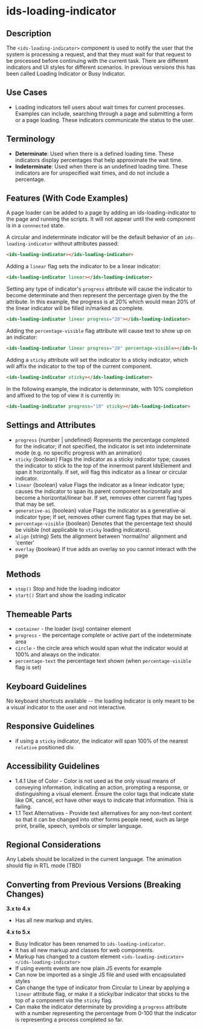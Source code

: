 # ids-loading-indicator

## Description

The `<ids-loading-indicator>` component is used to notify the user that the system is processing a request, and that they must wait for that request to be processed before continuing with the current task. There are different indicators and UI styles for different scenarios. In previous versions this has been called Loading Indicator or Busy Indicator.

## Use Cases

- Loading indicators tell users about wait times for current processes. Examples can include, searching through a page and submitting a form or a page loading. These indicators communicate the status to the user.

## Terminology

- **Determinate**: Used when there is a defined loading time. These indicators display percentages that help approximate the wait time.
- **Indeterminate**: Used when there is an undefined loading time. These indicators are for unspecified wait times, and do not include a percentage.

## Features (With Code Examples)

A page loader can be added to a page by adding an ids-loading-indicator to the page and running the scripts. It will not appear until the web component is in a `connnected` state.

A circular and indeterminate indicator will be the default behavior of an `ids-loading-indicator` without attributes passed:
```html
<ids-loading-indicator></ids-loading-indicator>
```
Adding a `linear` flag sets the indicator to be a linear indicator:
```html
<ids-loading-indicator linear></ids-loading-indicator>
```

Setting any type of indicator's `progress` attribute will cause the indicator to become
determinate and then represent the percentage given by the the attribute. In this example,
the progress is at 20% which would mean 20% of the linear indicator will be filled in/marked as
complete.

```html
<ids-loading-indicator linear progress="20"></ids-loading-indicator>
```

Adding the `percentage-visible` flag attribute will cause text to show up on an indicator:

```html
<ids-loading-indicator linear progress="20" percentage-visible></ids-loading-indicator>
```

Adding a `sticky` attribute will set the indicator to a sticky indicator, which will affix
the indicator to the top of the current component.

```html
<ids-loading-indicator sticky></ids-loading-indicator>
```

In the following example, the indicator is determinate, with 10% completion and
affixed to the top of view it is currently in:
```html
<ids-loading-indicator progress="10" sticky></ids-loading-indicator>
```

## Settings and Attributes

- `progress` {number | undefined} Represents the percentage completed for the indicator; if not specified, the indicator is set into indeterminate mode (e.g. no specific progress with an animation)
- `sticky` {boolean} Flags the indicator as a sticky indicator type; causes the indicator to stick to the top of the innermost parent IdsElement and span it horizontally. If set, will flag this indicator as a linear or circular indicator.
- `linear` {boolean} value Flags the indicator as a linear indicator type; causes the indicator to span its parent component horizontally and become a horizontal/linear bar. If set, removes other current flag types that may be set.
- `generative-ai` {boolean} value Flags the indicator as a generative-ai indicator type; If set, removes other current flag types that may be set.
- `percentage-visible` {boolean} Denotes that the percentage text should be visible (not applicable to `sticky` loading indicators).
- `align` {string} Sets the alignment between 'normal/no' alignment and 'center'
- `overlay` {boolean} If true adds an overlay so you cannot interact with the page

## Methods

- `stop()` Stop and hide the loading indicator
- `start()` Start and show the loading indicator

## Themeable Parts
- `container` - the loader (svg) container element
- `progress` - the percentage complete or active part of the indeterminate area
- `circle` - the circle area which would span what the indicator would at 100% and always on the indicator.
- `percentage-text` the percentage text shown (when `percentage-visible` flag is set)

## Keyboard Guidelines

No keyboard shortcuts available -- the loading indicator is only meant to be a visual indicator to the user and not interactive.

## Responsive Guidelines

- if using a `sticky` indicator, the indicator will span 100% of the nearest `relative` positioned div.

## Accessibility Guidelines

- 1.4.1 Use of Color - Color is not used as the only visual means of conveying information, indicating an action, prompting a response, or distinguishing a visual element. Ensure the color tags that indicate state like OK, cancel, ect have other ways to indicate that information. This is failing.
- 1.1 Text Alternatives - Provide text alternatives for any non-text content so that it can be changed into other forms people need, such as large print, braille, speech, symbols or simpler language.

## Regional Considerations

Any Labels should be localized in the current language. The animation should flip in RTL mode (TBD)

## Converting from Previous Versions (Breaking Changes)

**3.x to 4.x**

- Has all new markup and styles.

**4.x to 5.x**

- Busy Indicator has been renamed to `ids-loading-indicator`.
- It has all new markup and classes for web components.
- Markup has changed to a custom element `<ids-loading-indicator></ids-loading-indicator>`
- If using events events are now plain JS events for example
- Can now be imported as a single JS file and used with encapsulated styles
- Can change the type of indicator from Circular to Linear by applying a `linear` attribute flag, or make it a sticky/bar indicator that sticks to the top of a component via the `sticky` flag.
- Can make the indicator determinate by providing a `progress` attribute with a number representing the percentage from 0-100 that the indicator is representing a process completed so far.
